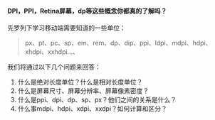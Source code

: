 #### DPI，PPI，Retina屏幕，dp等这些概念你都真的了解吗？

先罗列下学习移动端需要知道的一些单位：

> px、pt、pc、sp、em、rem、dp、dip、ppi、ldpi、mdpi、hdpi、xhdpi、xxhdpi...、

我们将通过以下几个问题来回答：

1. 什么是绝对长度单位？什么是相对长度单位？
2. 什么是屏幕尺寸、屏幕分辨率、屏幕像素密度？
3. 什么是ppi、dpi、dp、sp、px？他们之间的关系是什么？
4. 什么事mdpi、hdpi、xdpi、xxdpi？如何计算和区分？



